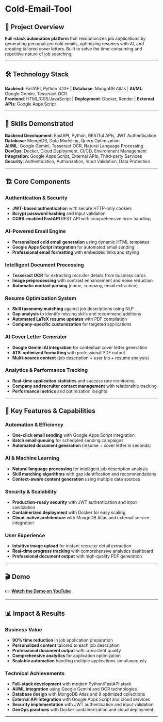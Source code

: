 # Cold-Email-Tool

## 🎯 Project Overview
**Full-stack automation platform** that revolutionizes job applications by generating personalized cold emails, optimizing resumes with AI, and creating tailored cover letters. Built to solve the time-consuming and repetitive nature of job searching.

---

## 🛠️ Technology Stack
**Backend**: FastAPI, Python 3.10+ | **Database**: MongoDB Atlas | **AI/ML**: Google Gemini, Tesseract OCR  
**Frontend**: HTML/CSS/JavaScript | **Deployment**: Docker, Render | **External APIs**: Google Apps Script

---

## 🎯 Skills Demonstrated

**Backend Development**: FastAPI, Python, RESTful APIs, JWT Authentication  
**Database**: MongoDB, Data Modeling, Query Optimization  
**AI/ML**: Google Gemini, Tesseract OCR, Natural Language Processing  
**DevOps**: Docker, Cloud Deployment, CI/CD, Environment Management  
**Integration**: Google Apps Script, External APIs, Third-party Services  
**Security**: Authentication, Authorization, Input Validation, Data Protection

---

## 🏗️ Core Components

### **Authentication & Security**
- **JWT-based authentication** with secure HTTP-only cookies
- **Bcrypt password hashing** and input validation
- **CORS-enabled FastAPI** REST API with comprehensive error handling

### **AI-Powered Email Engine**
- **Personalized cold email generation** using dynamic HTML templates
- **Google Apps Script integration** for automated email sending
- **Professional email formatting** with embedded links and styling

### **Intelligent Document Processing**
- **Tesseract OCR** for extracting recruiter details from business cards
- **Image preprocessing** with contrast enhancement and noise reduction
- **Automatic contact parsing** (name, company, email extraction)

### **Resume Optimization System**
- **Skill taxonomy matching** against job descriptions using NLP
- **Gap analysis** to identify missing skills and recommend additions
- **Automated LaTeX resume updates** with PDF compilation
- **Company-specific customization** for targeted applications

### **AI Cover Letter Generator**
- **Google Gemini AI integration** for contextual cover letter generation
- **ATS-optimized formatting** with professional PDF output
- **Multi-source context** (job description + user bio + resume analysis)

### **Analytics & Performance Tracking**
- **Real-time application statistics** and success rate monitoring
- **Company and recruiter contact management** with relationship tracking
- **Performance metrics** and optimization insights

---

## 🚀 Key Features & Capabilities

### **Automation & Efficiency**
- **One-click email sending** with Google Apps Script integration
- **Batch email queuing** for scheduled sending campaigns
- **Automated document generation** (resume + cover letter in seconds)

### **AI & Machine Learning**
- **Natural language processing** for intelligent job description analysis
- **Skill matching algorithms** with gap identification and recommendations
- **Context-aware content generation** using multiple data sources

### **Security & Scalability**
- **Production-ready security** with JWT authentication and input sanitization
- **Containerized deployment** with Docker for easy scaling
- **Cloud-native architecture** with MongoDB Atlas and external service integration

### **User Experience**
- **Intuitive image upload** for instant recruiter detail extraction
- **Real-time progress tracking** with comprehensive analytics dashboard
- **Professional document output** with high-quality PDF generation

---

## 🎬 Demo

👉 **[Watch the Demo on YouTube](https://youtu.be/uVQoUVz-BGQ)**

---

## 📊 Impact & Results

### **Business Value**
- **90% time reduction** in job application preparation
- **Personalized content** tailored to each job description
- **Professional document output** with consistent quality
- **Comprehensive analytics** for application optimization
- **Scalable automation** handling multiple applications simultaneously

### **Technical Achievements**
- **Full-stack development** with modern Python/FastAPI stack
- **AI/ML integration** using Google Gemini and OCR technologies
- **Database design** with MongoDB Atlas and 8 optimized collections
- **External API integration** with Google Apps Script and cloud services
- **Security implementation** with JWT authentication and input validation
- **DevOps practices** with Docker containerization and cloud deployment

---
